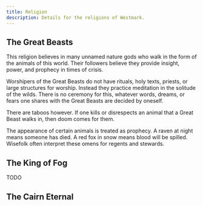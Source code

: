 ```yaml
---
title: Religion
description: Details for the religions of Westmark.
---
```


## The Great Beasts
This religion believes in many unnamed nature gods who walk in the form of the animals of this world. Their followers believe they provide insight, power, and prophecy in times of crisis.

Worshipers of the Great Beasts do not have rituals, holy texts, priests, or large structures for worship. Instead they practice meditation in the solitude of the wilds. There is no ceremony for this, whatever words, dreams, or fears one shares with the Great Beasts are decided by oneself.

There are taboos however. If one kills or disrespects an animal that a Great Beast walks in, then doom comes for them.

The appearance of certain animals is treated as prophecy. A raven at night means someone has died. A red fox in snow means blood will be spilled. Wisefolk often interpret these omens for regents and stewards.

## The King of Fog
TODO

## The Cairn Eternal